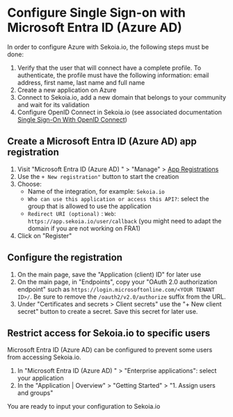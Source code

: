 # Configure Single Sign-on with Microsoft Entra ID (Azure AD) 

In order to configure Azure with Sekoia.io, the following steps must be done:

1. Verify that the user that will connect have a complete profile. To authenticate, the profile must have the following information: email address, first name, last name and full name
2. Create a new application on Azure
3. Connect to Sekoia.io, add a new domain that belongs to your community and wait for its validation
4. Configure OpenID Connect in Sekoia.io (see associated documentation [Single Sign-On With OpenID Connect](/getting_started/sso/openid_connect.md))

## Create a Microsoft Entra ID (Azure AD)  app registration

1. Visit "Microsoft Entra ID (Azure AD) " > "Manage" > [App Registrations](https://portal.azure.com/#view/Microsoft_AAD_IAM/ActiveDirectoryMenuBlade/~/RegisteredApps)
2. Use the `+ New registration"` button to start the creation
3. Choose:
   - Name of the integration, for example: `Sekoia.io`
   - `Who can use this application or access this API?`: select the group that is allowed to use the application
   - `Redirect URI (optional)` : `Web`: `https://app.sekoia.io/user/callback` (you might need to adapt the domain if you are not working on FRA1)
4. Click on "Register"

## Configure the registration

1. On the main page, save the "Application (client) ID" for later use
2. On the main page, in "Endpoints", copy your "OAuth 2.0 authorization endpoint" such as `https://login.microsoftonline.com/<YOUR TENANT ID>/`. Be sure to remove the `/oauth2/v2.0/authorize` suffix from the URL.
3. Under "Certificates and secrets > Client secrets" use the "+ New client secret" button to create a secret. Save this secret for later use. 

## Restrict access for Sekoia.io to specific users

Microsoft Entra ID (Azure AD)  can be configured to prevent some users from accessing Sekoia.io.

1. In "Microsoft Entra ID (Azure AD) " > "Enterprise applications": select your application
2. In the "Application | Overview" > "Getting Started" > "1. Assign users and groups"

You are ready to input your configuration to Sekoia.io